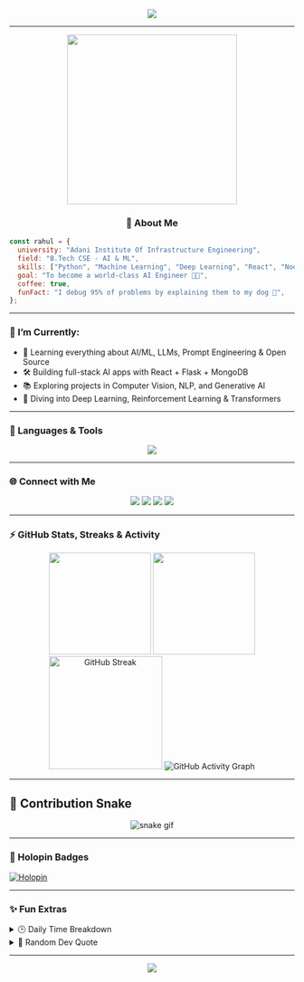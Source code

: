 <!-- README.md for Rjchauhan18 -->
<p align="center">
  <img src="https://readme-typing-svg.herokuapp.com?font=Fira+Code&duration=2500&pause=1000&color=F75C7E&center=true&vCenter=true&width=435&lines=Hey+there!+I'm+Rahul+Chauhan+%F0%9F%91%8B;CS+Student+%7C+AI+%26+ML+Explorer;Open+Source+Enthusiast+%E2%9C%A8;Always+Learning+Something+New+%F0%9F%9A%80" />
</p>

---

<p align="center">
  <img src="https://media.giphy.com/media/qgQUggAC3Pfv687qPC/giphy.gif" width="300" />
</p>

<h3 align="center">🚀 About Me</h3>

```js
const rahul = {
  university: "Adani Institute Of Infrastructure Engineering",
  field: "B.Tech CSE - AI & ML",
  skills: ["Python", "Machine Learning", "Deep Learning", "React", "Node.js"],
  goal: "To become a world-class AI Engineer 👨‍💻",
  coffee: true,
  funFact: "I debug 95% of problems by explaining them to my dog 🐶",
};
````

---

### 🧠 I’m Currently:

* 🌱 Learning everything about AI/ML, LLMs, Prompt Engineering & Open Source
* 🛠️ Building full-stack AI apps with React + Flask + MongoDB
* 📚 Exploring projects in Computer Vision, NLP, and Generative AI
* 🧠 Diving into Deep Learning, Reinforcement Learning & Transformers

---

### 🧰 Languages & Tools

<p align="center">
  <img src="https://skillicons.dev/icons?i=python,tensorflow,pytorch,react,nodejs,mongodb,docker,git,linux,figma,vscode" />
</p>

---

### 🌐 Connect with Me

<p align="center">
  <a href="https://www.linkedin.com/in/rahul-chauhan-3b3798215/" target="_blank"><img src="https://img.shields.io/badge/LinkedIn-blue?style=for-the-badge&logo=linkedin" /></a>
  <a href="mailto:rjchauhan5000000@gmail.com"><img src="https://img.shields.io/badge/Email-D14836?style=for-the-badge&logo=gmail&logoColor=white" /></a>
  <a href="https://github.com/Rjchauhan18" target="_blank"><img src="https://img.shields.io/badge/GitHub-171515?style=for-the-badge&logo=github" /></a>
  <a href="https://stackoverflow.com/users/20192534/rahul-chauhan" target="_blank"><img src="https://img.shields.io/badge/StackOverflow-FE7A16?style=for-the-badge&logo=stack-overflow&logoColor=white" /></a>
</p>

---

### ⚡ GitHub Stats, Streaks & Activity

<p align="center" >
  <img src="https://github-readme-stats.vercel.app/api?username=Rjchauhan18&show_icons=true&theme=tokyonight&border_radius=10" height="180px" />
  <img src="https://github-readme-stats.vercel.app/api/top-langs/?username=Rjchauhan18&layout=compact&theme=tokyonight&border_radius=10" height="180px" />
  <img src="https://streak-stats.demolab.com/?user=Rjchauhan18&show_icons=true&theme=tokyonight&border_radius=10" alt="GitHub Streak" height=200px" />
  <img src="https://github-readme-activity-graph.vercel.app/graph?username=Rjchauhan18&show_icons=true&theme=tokyonight&border_radius=10"  alt="GitHub Activity Graph" />
</p>

---

## 🐍 Contribution Snake

<p align="center">
  <img src="https://github.com/Rjchauhan18/Rjchauhan18/raw/output/github-contribution-grid-snake.svg" alt="snake gif"/>
</p>

---

### 🏅 Holopin Badges

[![Holopin](https://holopin.me/rjchauhan18)](https://holopin.io/@rjchauhan18)

---

### ✨ Fun Extras

<details> 
  <summary>🕒 Daily Time Breakdown</summary> 
  <p align="center"> 
    <img src="https://github-readme-stats.vercel.app/api/wakatime?username=Rjchauhan18&theme=radical&layout=default&range=last_7_days" alt="WakaTime Daily Stats" /> 
  </p> 
</details>

<details>
  <summary>🎯 Random Dev Quote</summary>
  <blockquote>
    <img src="https://quotes-github-readme.vercel.app/api?type=horizontal&theme=tokyonight" />
  </blockquote>
</details>

---

<p align="center">
  <img src="https://capsule-render.vercel.app/api?type=waving&height=90&color=gradient&section=footer"/>
</p>


